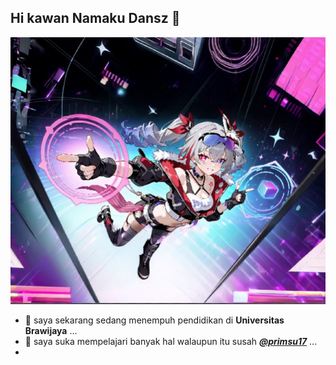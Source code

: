 ## Hi kawan Namaku Dansz 👋

![mY wAIFU](img/WhatsApp%20Image%202025-06-27%20at%2015.25.08_cff8ea53.jpg)

<!--
**Dansz497/Dansz497** is a ✨ _special_ ✨ repository because its `README.md` (this file) appears on your GitHub profile.

Here are some ideas to get you started:

- 🔭 I’m currently working on ...
- 🌱 I’m currently learning ...
- 👯 I’m looking to collaborate on ...
- 🤔 I’m looking for help with ...
- 💬 Ask me about ...
- 📫 How to reach me: ...
- 😄 Pronouns: ...
- ⚡ Fun fact: ...
-->

- 🔭 saya sekarang sedang menempuh pendidikan di **Universitas Brawijaya** ...
- 🌱 saya suka mempelajari banyak hal walaupun itu susah [**_@primsu17_**](https://www.instagram.com/primsu17?igsh=amkyMndjYjltaXlq) ...
-
